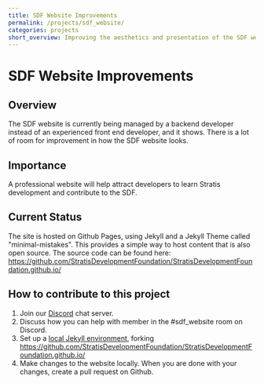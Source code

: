 ```yaml
---
title: SDF Website Improvements
permalink: /projects/sdf_website/
categories: projects
short_overview: Improving the aesthetics and presentation of the SDF website
---
```

# SDF Website Improvements

## Overview

The SDF website is currently being managed by a backend developer instead of an experienced front end developer, and it shows. There is a lot of room for improvement in how the SDF website looks.

## Importance

A professional website will help attract developers to learn Stratis development and contribute to the SDF.

## Current Status

The site is hosted on Github Pages, using Jekyll and a Jekyll Theme called "minimal-mistakes". This provides a simple way to host content that is also open source. The source code can be found here: https://github.com/StratisDevelopmentFoundation/StratisDevelopmentFoundation.github.io/

## How to contribute to this project

1. Join our [Discord](/discord/) chat server.
2. Discuss how you can help with member in the #sdf_website room on Discord.
3. Set up a [local Jekyll environment](https://help.github.com/articles/setting-up-your-github-pages-site-locally-with-jekyll/), forking https://github.com/StratisDevelopmentFoundation/StratisDevelopmentFoundation.github.io/
4. Make changes to the website locally. When you are done with your changes, create a pull request on Github.